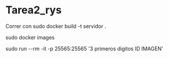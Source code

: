 # Tarea2_rys

Correr con
  sudo docker build -t servidor .
  
  sudo docker images

  sudo run --rm -it -p 25565:25565 '3 primeros digitos ID IMAGEN'
  
  


  
